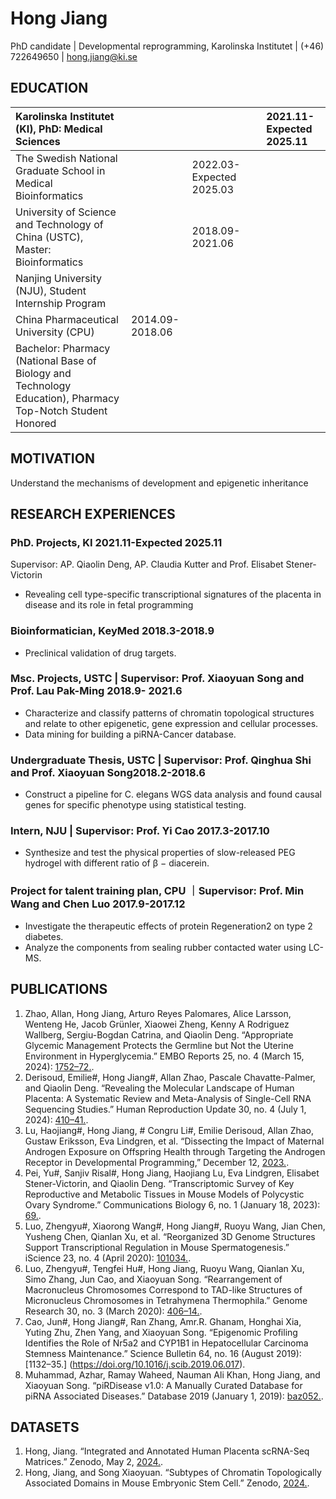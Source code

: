 # Hong Jiang

PhD candidate | Developmental reprogramming, Karolinska Institutet | (+46) 722649650 | hong.jiang@ki.se

## EDUCATION

| Karolinska Institutet (KI), PhD: Medical Sciences                                                          |                 |                          |     | 2021.11-Expected 2025.11 |
| :--------------------------------------------------------------------------------------------------------- | :-------------- | :----------------------- | :-- | :----------------------- |
| The Swedish National Graduate School in Medical Bioinformatics                                             |                 | 2022.03-Expected 2025.03 |     |                          |
| University of Science and Technology of China (USTC), Master: Bioinformatics                               |                 | 2018.09-2021.06          |     |                          |
| Nanjing University (NJU), Student Internship Program                                                       |                 |                          |     |                          |	         2017.03-2017.10
| China Pharmaceutical University (CPU)                                                                      | 2014.09-2018.06 |                          |     |                          |
| Bachelor: Pharmacy (National Base of Biology and Technology Education), Pharmacy Top-Notch Student Honored |                 |                          |     |                          |

## MOTIVATION

Understand the mechanisms of development and epigenetic inheritance

## RESEARCH EXPERIENCES

### PhD. Projects, KI                                                                                                              2021.11-Expected 2025.11

Supervisor: AP. Qiaolin Deng, AP. Claudia Kutter and Prof. Elisabet Stener-Victorin

- Revealing cell type-specific transcriptional signatures of the placenta in disease and its role in fetal programming

### Bioinformatician, KeyMed	2018.3-2018.9

- Preclinical validation of drug targets.

### Msc. Projects, USTC | Supervisor: Prof. Xiaoyuan Song and Prof. Lau Pak-Ming		            2018.9- 2021.6  

- Characterize and classify patterns of chromatin topological structures and relate to other epigenetic, gene expression and cellular processes.
- Data mining for building a piRNA-Cancer database.

### Undergraduate Thesis, USTC | Supervisor: Prof. Qinghua Shi and Prof. Xiaoyuan Song2018.2-2018.6

- Construct a pipeline for C. elegans WGS data analysis and found causal genes for specific phenotype using statistical testing.

### Intern, NJU | Supervisor: Prof. Yi Cao								2017.3-2017.10

- Synthesize and test the physical properties of slow-released PEG hydrogel with different ratio of β − diacerein.

### Project for talent training plan, CPU ｜Supervisor: Prof. Min Wang and Chen Luo			2017.9-2017.12

- Investigate the therapeutic effects of protein Regeneration2 on type 2 diabetes.
- Analyze the components from sealing rubber contacted water using LC-MS.

## PUBLICATIONS

1. Zhao, Allan, Hong Jiang, Arturo Reyes Palomares, Alice Larsson, Wenteng He, Jacob Grünler, Xiaowei Zheng, Kenny A Rodriguez Wallberg, Sergiu-Bogdan Catrina, and Qiaolin Deng. “Appropriate Glycemic Management Protects the Germline but Not the Uterine Environment in Hyperglycemia.” EMBO Reports 25, no. 4 (March 15, 2024): [1752–72.](https://doi.org/10.1038/s44319-024-00097-7).
2. Derisoud, Emilie#, Hong Jiang#, Allan Zhao, Pascale Chavatte-Palmer, and Qiaolin Deng. “Revealing the Molecular Landscape of Human Placenta: A Systematic Review and Meta-Analysis of Single-Cell RNA Sequencing Studies.” Human Reproduction Update 30, no. 4 (July 1, 2024): [410–41.](https://doi.org/10.1093/humupd/dmae006).
3. Lu, Haojiang#, Hong Jiang, # Congru Li#, Emilie Derisoud, Allan Zhao, Gustaw Eriksson, Eva Lindgren, et al. “Dissecting the Impact of Maternal Androgen Exposure on Offspring Health through Targeting the Androgen Receptor in Developmental Programming,” December 12, [2023.](https://doi.org/10.1101/2023.12.12.569558).
4. Pei, Yu#, Sanjiv Risal#, Hong Jiang, Haojiang Lu, Eva Lindgren, Elisabet Stener-Victorin, and Qiaolin Deng. “Transcriptomic Survey of Key Reproductive and Metabolic Tissues in Mouse Models of Polycystic Ovary Syndrome.” Communications Biology 6, no. 1 (January 18, 2023): [69.](https://doi.org/10.1038/s42003-022-04362-0).
5. Luo, Zhengyu#, Xiaorong Wang#, Hong Jiang#, Ruoyu Wang, Jian Chen, Yusheng Chen, Qianlan Xu, et al. “Reorganized 3D Genome Structures Support Transcriptional Regulation in Mouse Spermatogenesis.” iScience 23, no. 4 (April 2020): [101034.](https://doi.org/10.1016/j.isci.2020.101034).
6. Luo, Zhengyu#, Tengfei Hu#, Hong Jiang, Ruoyu Wang, Qianlan Xu, Simo Zhang, Jun Cao, and Xiaoyuan Song. “Rearrangement of Macronucleus Chromosomes Correspond to TAD-like Structures of Micronucleus Chromosomes in Tetrahymena Thermophila.” Genome Research 30, no. 3 (March 2020): [406–14.](https://doi.org/10.1101/gr.241687.118).
7. Cao, Jun#, Hong Jiang#, Ran Zhang, Amr.R. Ghanam, Honghai Xia, Yuting Zhu, Zhen Yang, and Xiaoyuan Song. “Epigenomic Profiling Identifies the Role of Nr5a2 and CYP1B1 in Hepatocellular Carcinoma Stemness Maintenance.” Science Bulletin 64, no. 16 (August 2019): [1132–35.] (https://doi.org/10.1016/j.scib.2019.06.017).
8. Muhammad, Azhar, Ramay Waheed, Nauman Ali Khan, Hong Jiang, and Xiaoyuan Song. “piRDisease v1.0: A Manually Curated Database for piRNA Associated Diseases.” Database 2019 (January 1, 2019): [baz052.](https://doi.org/10.1093/database/baz052).

## DATASETS

1. Hong, Jiang. “Integrated and Annotated Human Placenta scRNA-Seq Matrices.” Zenodo, May 2, [2024.](https://doi.org/10.5281/ZENODO.11103744).
2. Hong, Jiang, and Song Xiaoyuan. “Subtypes of Chromatin Topologically Associated Domains in Mouse Embryonic Stem Cell.” Zenodo, [2024.](https://doi.org/10.5281/ZENODO.12571070).

